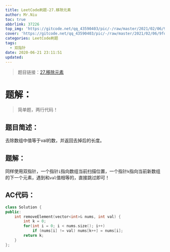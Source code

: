 ```yaml
---
title: LeetCode刷题-27.移除元素
author: Mr.Niu
toc: true
abbrlink: 37226
top_img: 'https://gitcode.net/qq_43590403/pic/-/raw/master/2021/02/06/9fd846795f34be8edc6238ce1ef30584.png'
cover: 'https://gitcode.net/qq_43590403/pic/-/raw/master/2021/02/06/9fd846795f34be8edc6238ce1ef30584.png'
categories: LeetCode刷题
tags:
  - 双指针
date: 2020-06-21 23:11:51
updated:
---
```






















> 题目链接：[27.移除元素](https://leetcode-cn.com/problems/remove-element/)



# 题解：



> 简单题，两行代码！



## 题目简述：

去除数组中值等于val的数，并返回去掉后的长度。

## 题解：

同样使用双指针，一个指针`i`指向数组当前扫描位置，一个指针`k`指向当前新数组的下一个元素，遇到和`val`值相等的，直接跳过即可！

## AC代码：



```c++
class Solution {
public:
    int removeElement(vector<int>& nums, int val) {
        int k = 0;
        for(int i = 0; i < nums.size(); i++)
            if (nums[i] != val) nums[k++] = nums[i];
        return k;
    }
};
```



